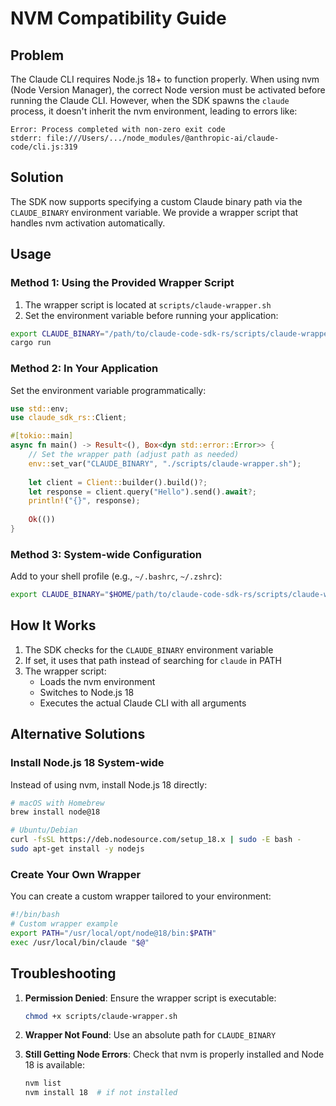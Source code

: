 # NVM Compatibility Guide

## Problem

The Claude CLI requires Node.js 18+ to function properly. When using nvm (Node Version Manager), the correct Node version must be activated before running the Claude CLI. However, when the SDK spawns the `claude` process, it doesn't inherit the nvm environment, leading to errors like:

```
Error: Process completed with non-zero exit code
stderr: file:///Users/.../node_modules/@anthropic-ai/claude-code/cli.js:319
```

## Solution

The SDK now supports specifying a custom Claude binary path via the `CLAUDE_BINARY` environment variable. We provide a wrapper script that handles nvm activation automatically.

## Usage

### Method 1: Using the Provided Wrapper Script

1. The wrapper script is located at `scripts/claude-wrapper.sh`
2. Set the environment variable before running your application:

```bash
export CLAUDE_BINARY="/path/to/claude-code-sdk-rs/scripts/claude-wrapper.sh"
cargo run
```

### Method 2: In Your Application

Set the environment variable programmatically:

```rust
use std::env;
use claude_sdk_rs::Client;

#[tokio::main]
async fn main() -> Result<(), Box<dyn std::error::Error>> {
    // Set the wrapper path (adjust path as needed)
    env::set_var("CLAUDE_BINARY", "./scripts/claude-wrapper.sh");
    
    let client = Client::builder().build()?;
    let response = client.query("Hello").send().await?;
    println!("{}", response);
    
    Ok(())
}
```

### Method 3: System-wide Configuration

Add to your shell profile (e.g., `~/.bashrc`, `~/.zshrc`):

```bash
export CLAUDE_BINARY="$HOME/path/to/claude-code-sdk-rs/scripts/claude-wrapper.sh"
```

## How It Works

1. The SDK checks for the `CLAUDE_BINARY` environment variable
2. If set, it uses that path instead of searching for `claude` in PATH
3. The wrapper script:
   - Loads the nvm environment
   - Switches to Node.js 18
   - Executes the actual Claude CLI with all arguments

## Alternative Solutions

### Install Node.js 18 System-wide

Instead of using nvm, install Node.js 18 directly:

```bash
# macOS with Homebrew
brew install node@18

# Ubuntu/Debian
curl -fsSL https://deb.nodesource.com/setup_18.x | sudo -E bash -
sudo apt-get install -y nodejs
```

### Create Your Own Wrapper

You can create a custom wrapper tailored to your environment:

```bash
#!/bin/bash
# Custom wrapper example
export PATH="/usr/local/opt/node@18/bin:$PATH"
exec /usr/local/bin/claude "$@"
```

## Troubleshooting

1. **Permission Denied**: Ensure the wrapper script is executable:
   ```bash
   chmod +x scripts/claude-wrapper.sh
   ```

2. **Wrapper Not Found**: Use an absolute path for `CLAUDE_BINARY`

3. **Still Getting Node Errors**: Check that nvm is properly installed and Node 18 is available:
   ```bash
   nvm list
   nvm install 18  # if not installed
   ```
